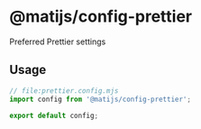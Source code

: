 # @matijs/config-prettier

Preferred Prettier settings

## Usage

```JavaScript
// file:prettier.config.mjs
import config from '@matijs/config-prettier';

export default config;
```
